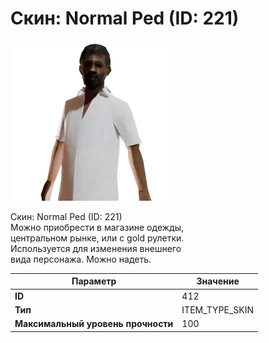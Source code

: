 # Скин: Normal Ped (ID: 221)

![Item Image](../img/412.webp?raw=true)

Скин: Normal Ped (ID: 221)<br>Можно приобрести в магазине одежды,<br>центральном рынке, или с gold рулетки.<br>Используется для изменения внешнего<br>вида персонажа. Можно надеть.


| Параметр | Значение |
|----------|----------|
| **ID** | 412 |
| **Тип** | ITEM_TYPE_SKIN |
| **Максимальный уровень прочности** | 100 |

